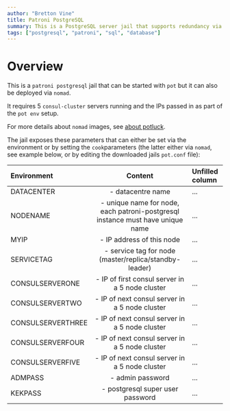 ```yaml
---
author: "Bretton Vine"
title: Patroni PostgreSQL
summary: This is a PostgreSQL server jail that supports redundancy via Patroni.
tags: ["postgresql", "patroni", "sql", "database"]
---
```


# Overview

This is a ```patroni postgresql``` jail that can be started with ```pot``` but it can also be deployed via ```nomad```.

It requires 5 ```consul-cluster``` servers running and the IPs passed in as part of the ```pot env``` setup.

For more details about ```nomad``` images, see [about potluck](https://potluck.honeyguide.net/micro/about-potluck/).

The jail exposes these parameters that can either be set via the environment or by setting the ```cook```parameters (the latter either via ```nomad```, see example below, or by editing the downloaded jails ```pot.conf``` file):

| Environment | Content    | Unfilled column    |
| :---------- | :----------------: | :-----------|
| DATACENTER  | - datacentre name                 | ...  |
| NODENAME    | - unique name for node, each patroni-postgresql instance must have unique name                 | ...       |
| MYIP        | - IP address of this node                 | ...                  |
| SERVICETAG  | - service tag for node (master/replica/standby-leader)     | ...                  |
| CONSULSERVERONE | - IP of first consul server in a 5 node cluster                 | ...             |
| CONSULSERVERTWO | - IP of next consul server in a 5 node cluster                 | ...             |
| CONSULSERVERTHREE | - IP of next consul server in a 5 node cluster                 | ...             |
| CONSULSERVERFOUR | - IP of next consul server in a 5 node cluster                 | ...             |
| CONSULSERVERFIVE | - IP of next consul server in a 5 node cluster                 | ...             |
| ADMPASS     | - admin password                 | ...                  |
| KEKPASS     | - postgresql super user password                 | ...                  |
